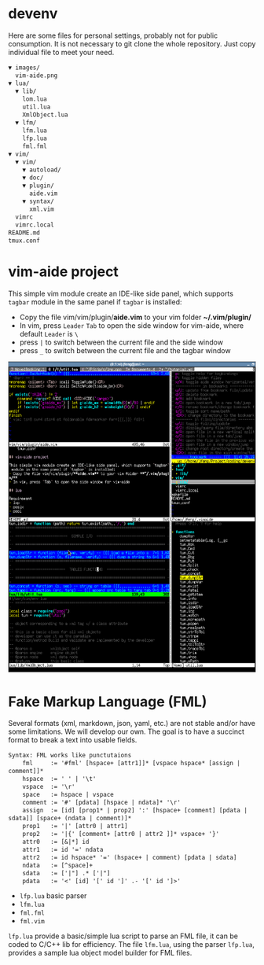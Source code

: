 # devenv

Here are some files for personal settings, probably not for public consumption.
It is not necessary to git clone the whole repository.
Just copy individual file to meet your need.

    ▼ images/
      vim-aide.png
    ▼ lua/
      ▼ lib/
        lom.lua
        util.lua
        XmlObject.lua
      ▼ lfm/
        lfm.lua
        lfp.lua
        fml.fml
    ▼ vim/
      ▼ vim/
        ▼ autoload/
        ▼ doc/
        ▼ plugin/
          aide.vim
        ▼ syntax/
          xml.vim
      vimrc
      vimrc.local
    README.md
    tmux.conf

# vim-aide project

This simple vim module create an IDE-like side panel, which supports `tagbar` module in the same panel if `tagbar` is installed:
- Copy the file vim/vim/plugin/**aide.vim** to your vim folder **~/.vim/plugin/**
- In vim, press `Leader` `Tab` to open the side window for vim-aide,
    where default `Leader` is ` \ `
- press `|` to switch between the current file and the side window
- press `_` to switch between the current file and the tagbar window

![vim-aide](images/vim-aide.png)

# Fake Markup Language (FML)


Several formats (xml, markdown, json, yaml, etc.) are not stable and/or have some limitations.
We will develop our own. The goal is to have a succinct format to break a text into usable fields.

    Syntax: FML works like punctutaions
        fml     := '#fml' [hspace+ [attr1]]* [vspace hspace* [assign | comment]]*
        hspace  := ' ' | '\t'
        vspace  := '\r'
        space   := hspace | vspace
        comment := '#' [pdata] [hspace | ndata]* '\r'
        assign  := [id] [prop1* | prop2] ':' [hspace+ [comment] [pdata | sdata]] [space+ (ndata | comment)]*
        prop1   := '|' [attr0 | attr1]
        prop2   := '|{' [comment+ [attr0 | attr2 ]]* vspace+ '}'
        attr0   := [&|*] id
        attr1   := id '=' ndata
        attr2   := id hspace* '=' (hspace+ | comment) [pdata | sdata]
        ndata   := [^space]+
        sdata   := ['|"] .* ['|"]
        pdata   := '<' [id] '[' id ']' .- '[' id ']>'


- `lfp.lua` basic parser
- `lfm.lua`
- `fml.fml`
- `fml.vim`

`lfp.lua` provide a basic/simple lua script to parse an FML file,
it can be coded to C/C++ lib for efficiency.
The file `lfm.lua`, using the parser `lfp.lua`, provides a sample lua object model builder for FML files.

# []()
<!--vim:ts=4:sw=4:sts=4:et:fdm=marker:fdl=1:sbr=-->

